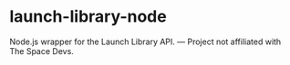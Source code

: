 # launch-library-node
Node.js wrapper for the Launch Library API. — Project not affiliated with The Space Devs.
